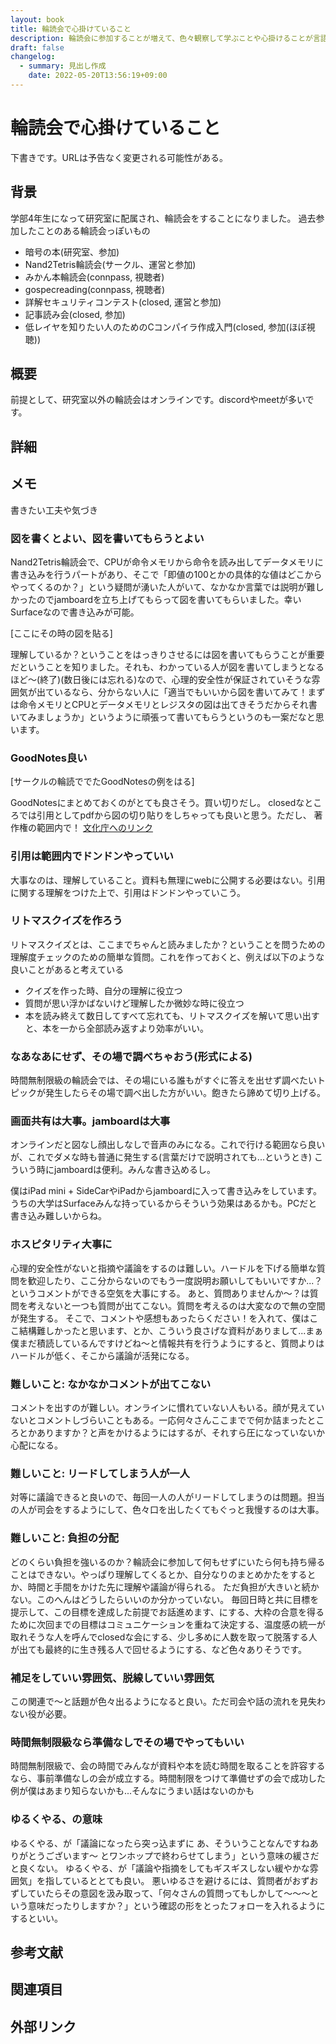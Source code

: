 ```yaml
---
layout: book
title: 輪読会で心掛けていること
description: 輪読会に参加することが増えて、色々観察して学ぶことや心掛けることが言語化できたらメモする
draft: false
changelog:
  - summary: 見出し作成
    date: 2022-05-20T13:56:19+09:00
---
```


# 輪読会で心掛けていること

下書きです。URLは予告なく変更される可能性がある。

## 背景

学部4年生になって研究室に配属され、輪読会をすることになりました。
過去参加したことのある輪読会っぽいもの

- 暗号の本(研究室、参加)
- Nand2Tetris輪読会(サークル、運営と参加)
- みかん本輪読会(connpass, 視聴者)
- gospecreading(connpass, 視聴者)
- 詳解セキュリティコンテスト(closed, 運営と参加)
- 記事読み会(closed, 参加)
- 低レイヤを知りたい人のためのCコンパイラ作成入門(closed, 参加(ほぼ視聴))

## 概要

前提として、研究室以外の輪読会はオンラインです。discordやmeetが多いです。

## 詳細

## メモ

書きたい工夫や気づき

### 図を書くとよい、図を書いてもらうとよい

Nand2Tetris輪読会で、CPUが命令メモリから命令を読み出してデータメモリに書き込みを行うパートがあり、そこで「即値の100とかの具体的な値はどこからやってくるのか？」という疑問が湧いた人がいて、なかなか言葉では説明が難しかったのでjamboardを立ち上げてもらって図を書いてもらいました。幸いSurfaceなので書き込みが可能。

[ここにその時の図を貼る]

理解しているか？ということをはっきりさせるには図を書いてもらうことが重要だということを知りました。それも、わかっている人が図を書いてしまうとなるほど〜(終了)(数日後には忘れる)なので、心理的安全性が保証されていそうな雰囲気が出ているなら、分からない人に「適当でもいいから図を書いてみて！まずは命令メモリとCPUとデータメモリとレジスタの図は出てきそうだからそれ書いてみましょうか」というように頑張って書いてもらうというのも一案だなと思います。

### GoodNotes良い

[サークルの輪読ででたGoodNotesの例をはる]

GoodNotesにまとめておくのがとても良さそう。買い切りだし。
closedなところでは引用としてpdfから図の切り貼りをしちゃっても良いと思う。ただし、 著作権の範囲内で！ [文化庁へのリンク](https://www.bunka.go.jp/seisaku/chosakuken/seidokaisetsu/gaiyo/chosakubutsu_jiyu.html)

### 引用は範囲内でドンドンやっていい

大事なのは、理解していること。資料も無理にwebに公開する必要はない。引用に関する理解をつけた上で、引用はドンドンやっていこう。

### リトマスクイズを作ろう

リトマスクイズとは、ここまでちゃんと読みましたか？ということを問うための理解度チェックのための簡単な質問。これを作っておくと、例えば以下のような良いことがあると考えている

- クイズを作った時、自分の理解に役立つ
- 質問が思い浮かばないけど理解したか微妙な時に役立つ
- 本を読み終えて数日してすべて忘れても、リトマスクイズを解いて思い出すと、本を一から全部読み返すより効率がいい。

### なあなあにせず、その場で調べちゃおう(形式による)

時間無制限級の輪読会では、その場にいる誰もがすぐに答えを出せず調べたいトピックが発生したらその場で調べ出した方がいい。飽きたら諦めて切り上げる。

### 画面共有は大事。jamboardは大事

オンラインだと図なし顔出しなしで音声のみになる。これで行ける範囲なら良いが、これでダメな時も普通に発生する(言葉だけで説明されても...というとき)
こういう時にjamboardは便利。みんな書き込めるし。

僕はiPad mini + SideCarやiPadからjamboardに入って書き込みをしています。うちの大学はSurfaceみんな持っているからそういう効果はあるかも。PCだと書き込み難しいからね。

### ホスピタリティ大事に

心理的安全性がないと指摘や議論をするのは難しい。ハードルを下げる簡単な質問を歓迎したり、ここ分からないのでもう一度説明お願いしてもいいですか...？というコメントができる空気を大事にする。
あと、質問ありませんか〜？は質問を考えないと一つも質問が出てこない。質問を考えるのは大変なので無の空間が発生する。
そこで、コメントや感想もあったらください！を入れて、僕はここ結構難しかったと思います、とか、こういう良さげな資料がありまして...まぁ僕まだ積読しているんですけどね〜と情報共有を行うようにすると、質問よりはハードルが低く、そこから議論が活発になる。

### 難しいこと: なかなかコメントが出てこない

コメントを出すのが難しい。オンラインに慣れていない人もいる。顔が見えていないとコメントしづらいこともある。一応何々さんここまでで何か詰まったところとかありますか？と声をかけるようにはするが、それすら圧になっていないか心配になる。

### 難しいこと: リードしてしまう人が一人

対等に議論できると良いので、毎回一人の人がリードしてしまうのは問題。担当の人が司会をするようにして、色々口を出したくてもぐっと我慢するのは大事。

### 難しいこと: 負担の分配

どのくらい負担を強いるのか？輪読会に参加して何もせずにいたら何も持ち帰ることはできない。やっぱり理解してくるとか、自分なりのまとめかたをするとか、時間と手間をかけた先に理解や議論が得られる。
ただ負担が大きいと続かない。このへんはどうしたらいいのか分かっていない。
毎回日時と共に目標を提示して、この目標を達成した前提でお話進めます、にする、大枠の合意を得るために次回までの目標はコミュニケーションを重ねて決定する、温度感の統一が取れそうな人を呼んでclosedな会にする、少し多めに人数を取って脱落する人が出ても最終的に生き残る人で回せるようにする、など色々ありそうです。

### 補足をしていい雰囲気、脱線していい雰囲気

この関連で〜と話題が色々出るようになると良い。ただ司会や話の流れを見失わない役が必要。

### 時間無制限級なら準備なしでその場でやってもいい

時間無制限級で、会の時間でみんなが資料や本を読む時間を取ることを許容するなら、事前準備なしの会が成立する。時間制限をつけて準備せずの会で成功した例が僕はあまり知らないかも...そんなにうまい話はないのかも

### ゆるくやる、の意味

ゆるくやる、が「議論になったら突っ込まずに あ、そういうことなんですねありがとうございます〜 とワンホップで終わらせてしまう」という意味の緩さだと良くない。
ゆるくやる、が「議論や指摘をしてもギスギスしない緩やかな雰囲気」を指しているととても良い。
悪いゆるさを避けるには、質問者がおずおずしていたらその意図を汲み取って、「何々さんの質問ってもしかして〜〜〜という意味だったりしますか？」という確認の形をとったフォローを入れるようにするといい。


## 参考文献

## 関連項目

## 外部リンク
